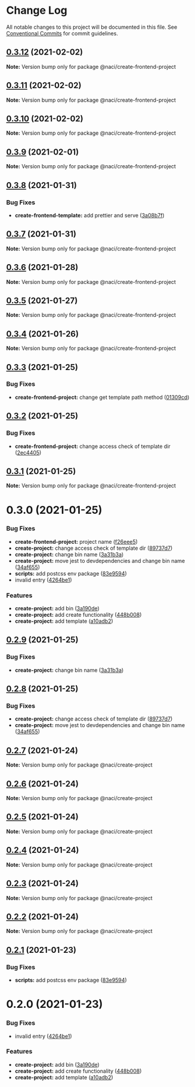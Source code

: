 # Change Log

All notable changes to this project will be documented in this file.
See [Conventional Commits](https://conventionalcommits.org) for commit guidelines.

## [0.3.12](https://github.com/NaciAkce/frontend/compare/@naci/create-frontend-project@0.3.11...@naci/create-frontend-project@0.3.12) (2021-02-02)

**Note:** Version bump only for package @naci/create-frontend-project





## [0.3.11](https://github.com/NaciAkce/frontend/compare/@naci/create-frontend-project@0.3.10...@naci/create-frontend-project@0.3.11) (2021-02-02)

**Note:** Version bump only for package @naci/create-frontend-project





## [0.3.10](https://github.com/NaciAkce/frontend/compare/@naci/create-frontend-project@0.3.9...@naci/create-frontend-project@0.3.10) (2021-02-02)

**Note:** Version bump only for package @naci/create-frontend-project





## [0.3.9](https://github.com/NaciAkce/frontend/compare/@naci/create-frontend-project@0.3.8...@naci/create-frontend-project@0.3.9) (2021-02-01)

**Note:** Version bump only for package @naci/create-frontend-project





## [0.3.8](https://github.com/NaciAkce/frontend/compare/@naci/create-frontend-project@0.3.7...@naci/create-frontend-project@0.3.8) (2021-01-31)

### Bug Fixes

-   **create-frontend-template:** add prettier and serve ([3a08b7f](https://github.com/NaciAkce/frontend/commit/3a08b7f6e4742d1053c56c9ea5fd0cdda0aa84ae))

## [0.3.7](https://github.com/NaciAkce/frontend/compare/@naci/create-frontend-project@0.3.6...@naci/create-frontend-project@0.3.7) (2021-01-31)

**Note:** Version bump only for package @naci/create-frontend-project

## [0.3.6](https://github.com/NaciAkce/frontend/compare/@naci/create-frontend-project@0.3.5...@naci/create-frontend-project@0.3.6) (2021-01-28)

**Note:** Version bump only for package @naci/create-frontend-project

## [0.3.5](https://github.com/NaciAkce/frontend/compare/@naci/create-frontend-project@0.3.4...@naci/create-frontend-project@0.3.5) (2021-01-27)

**Note:** Version bump only for package @naci/create-frontend-project

## [0.3.4](https://github.com/NaciAkce/frontend/compare/@naci/create-frontend-project@0.3.3...@naci/create-frontend-project@0.3.4) (2021-01-26)

**Note:** Version bump only for package @naci/create-frontend-project

## [0.3.3](https://github.com/NaciAkce/frontend/compare/@naci/create-frontend-project@0.3.2...@naci/create-frontend-project@0.3.3) (2021-01-25)

### Bug Fixes

-   **create-frontend-project:** change get template path method ([01309cd](https://github.com/NaciAkce/frontend/commit/01309cd15d211a0a8a1bb2bbf1cec93d4244da88))

## [0.3.2](https://github.com/NaciAkce/frontend/compare/@naci/create-frontend-project@0.3.1...@naci/create-frontend-project@0.3.2) (2021-01-25)

### Bug Fixes

-   **create-frontend-project:** change access check of template dir ([2ec4405](https://github.com/NaciAkce/frontend/commit/2ec440585de48ffcfc28ff7016a294bf37fe949a))

## [0.3.1](https://github.com/NaciAkce/frontend/compare/@naci/create-frontend-project@0.3.0...@naci/create-frontend-project@0.3.1) (2021-01-25)

**Note:** Version bump only for package @naci/create-frontend-project

# 0.3.0 (2021-01-25)

### Bug Fixes

-   **create-frontend-project:** project name ([f26eee5](https://github.com/NaciAkce/frontend/commit/f26eee52de2136f37357b3a9b17a86ac4e387c29))
-   **create-project:** change access check of template dir ([89737d7](https://github.com/NaciAkce/frontend/commit/89737d7bae064ba375f73f69fd404435a67d6ab1))
-   **create-project:** change bin name ([3a31b3a](https://github.com/NaciAkce/frontend/commit/3a31b3aa73db2af384c3e2abbc93d6b73db9c99a))
-   **create-project:** move jest to devdependencies and change bin name ([34af655](https://github.com/NaciAkce/frontend/commit/34af655103a56188861228c74c81d02bc360c7eb))
-   **scripts:** add postcss env package ([83e9594](https://github.com/NaciAkce/frontend/commit/83e95947ccfe34c44754cddf432a233476832729))
-   invalid entry ([4264be1](https://github.com/NaciAkce/frontend/commit/4264be101c24fc1607a5e2e075f5fa4002b5c205))

### Features

-   **create-project:** add bin ([3a190de](https://github.com/NaciAkce/frontend/commit/3a190de077b2edfa805a7bc0e15ccca7309a3e32))
-   **create-project:** add create functionality ([448b008](https://github.com/NaciAkce/frontend/commit/448b008804f076630f5c8d9ebacf264a26f50f19))
-   **create-project:** add template ([a10adb2](https://github.com/NaciAkce/frontend/commit/a10adb2145ae27bcc498f8d11ef40e7dbaebb11f))

## [0.2.9](https://github.com/NaciAkce/frontend/compare/@naci/create-project@0.2.8...@naci/create-project@0.2.9) (2021-01-25)

### Bug Fixes

-   **create-project:** change bin name ([3a31b3a](https://github.com/NaciAkce/frontend/commit/3a31b3aa73db2af384c3e2abbc93d6b73db9c99a))

## [0.2.8](https://github.com/NaciAkce/frontend/compare/@naci/create-project@0.2.7...@naci/create-project@0.2.8) (2021-01-25)

### Bug Fixes

-   **create-project:** change access check of template dir ([89737d7](https://github.com/NaciAkce/frontend/commit/89737d7bae064ba375f73f69fd404435a67d6ab1))
-   **create-project:** move jest to devdependencies and change bin name ([34af655](https://github.com/NaciAkce/frontend/commit/34af655103a56188861228c74c81d02bc360c7eb))

## [0.2.7](https://github.com/NaciAkce/frontend/compare/@naci/create-project@0.2.6...@naci/create-project@0.2.7) (2021-01-24)

**Note:** Version bump only for package @naci/create-project

## [0.2.6](https://github.com/NaciAkce/frontend/compare/@naci/create-project@0.2.5...@naci/create-project@0.2.6) (2021-01-24)

**Note:** Version bump only for package @naci/create-project

## [0.2.5](https://github.com/NaciAkce/frontend/compare/@naci/create-project@0.2.4...@naci/create-project@0.2.5) (2021-01-24)

**Note:** Version bump only for package @naci/create-project

## [0.2.4](https://github.com/NaciAkce/frontend/compare/@naci/create-project@0.2.3...@naci/create-project@0.2.4) (2021-01-24)

**Note:** Version bump only for package @naci/create-project

## [0.2.3](https://github.com/NaciAkce/frontend/compare/@naci/create-project@0.2.1...@naci/create-project@0.2.3) (2021-01-24)

**Note:** Version bump only for package @naci/create-project

## [0.2.2](https://github.com/NaciAkce/frontend/compare/@naci/create-project@0.2.1...@naci/create-project@0.2.2) (2021-01-24)

**Note:** Version bump only for package @naci/create-project

## [0.2.1](https://github.com/NaciAkce/frontend/compare/@naci/create-project@0.2.0...@naci/create-project@0.2.1) (2021-01-23)

### Bug Fixes

-   **scripts:** add postcss env package ([83e9594](https://github.com/NaciAkce/frontend/commit/83e95947ccfe34c44754cddf432a233476832729))

# 0.2.0 (2021-01-23)

### Bug Fixes

-   invalid entry ([4264be1](https://github.com/NaciAkce/frontend/commit/4264be101c24fc1607a5e2e075f5fa4002b5c205))

### Features

-   **create-project:** add bin ([3a190de](https://github.com/NaciAkce/frontend/commit/3a190de077b2edfa805a7bc0e15ccca7309a3e32))
-   **create-project:** add create functionality ([448b008](https://github.com/NaciAkce/frontend/commit/448b008804f076630f5c8d9ebacf264a26f50f19))
-   **create-project:** add template ([a10adb2](https://github.com/NaciAkce/frontend/commit/a10adb2145ae27bcc498f8d11ef40e7dbaebb11f))
